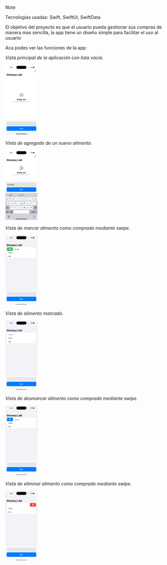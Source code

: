 > [!NOTE]
> Tecnologías usadas: Swift, SwiftUI, SwiftData

El objetivo del proyecto es que el usuario pueda gestionar sus compras de manera mas sencilla, la app tiene un diseño simple para facilitar el uso al usuario

Aca podes ver las funciones de la app:

*Vista principal de la aplicación con lista vacía.*

<img src="grocerylist-App/Assets.xcassets/readme/vistaPrincipal.imageset/Simulator Screenshot - iPhone 16 Pro - 2025-06-26 at 20.10.05.png" width="20%" alt="emptyList">

*Vista de agregado de un nuevo alimento.*

<img src="grocerylist-App/Assets.xcassets/readme/agregado.imageset/simulator_screenshot_0AD2F54B-D0C9-4986-A5DA-0EE18F99143B.png" width="20%" alt="agregado">

*Vista de marcar alimento como comprado mediante swipe.*

<img src="grocerylist-App/Assets.xcassets/readme/marcarComprado.imageset/simulator_screenshot_B1CE4339-8074-46EF-939D-B4BDE02CCA59.png" width="20%" alt="marcarAlimento">

*Vista de alimento marcado.*

<img src="grocerylist-App/Assets.xcassets/readme/marcado.imageset/simulator_screenshot_2CA3A356-18A0-4486-A031-37914B78592E.png" width="20%" alt="alimentoMarcado">

*Vista de desmarcar alimento como comprado mediante swipe.*

<img src="grocerylist-App/Assets.xcassets/readme/desmarcar.imageset/simulator_screenshot_08BB94CA-4686-4C74-8BAA-882164DE81A1.png" width="20%" alt="desmarcarAlimento">

*Vista de eliminar alimento como comprado mediante swipe.*

<img src="grocerylist-App/Assets.xcassets/readme/eliminar.imageset/simulator_screenshot_5D8F0FDB-44C7-4EDC-94D0-4B2312ECEB34.png" width="20%" alt="eliminarAlimento">
